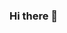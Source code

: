 ### Hi there 👋

<!--
**yusufaligoksel/yusufaligoksel** is a ✨ _special_ ✨ repository because its `README.md` (this file) appears on your GitHub profile.

Here are some ideas to get you started:

- 🔭 I’m currently working on Dikey Vitamin
- 🌱 I’m currently learning .Net Core && React
- 💬 Ask me about anything
- 📫 How to reach me: yusufaligoksel@hotmail.com
🤙
-->
